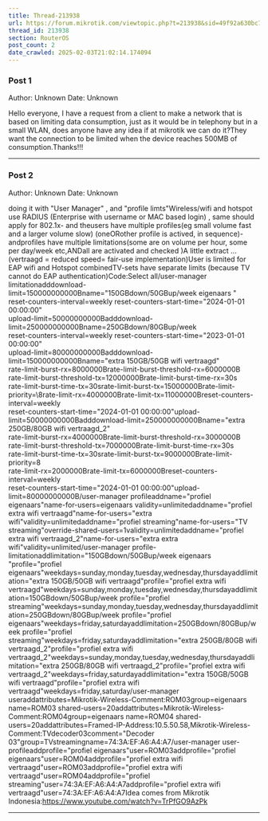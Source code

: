 ```yaml
---
title: Thread-213938
url: https://forum.mikrotik.com/viewtopic.php?t=213938&sid=49f92a630bc7970d8ca50523be880e8f
thread_id: 213938
section: RouterOS
post_count: 2
date_crawled: 2025-02-03T21:02:14.174094
---
```


### Post 1
Author: Unknown
Date: Unknown

Hello everyone, I have a request from a client to make a network that is based on limiting data consumption, just as it would be in telephony but in a small WLAN, does anyone have any idea if at mikrotik we can do it?They want the connection to be limited when the device reaches 500MB of consumption.Thanks!!!

---
### Post 2
Author: Unknown
Date: Unknown

doing it with "User Manager"  , and "profile limts"Wireless/wifi and hotspot use RADIUS (Enterprise with username or MAC based login) , same should apply for 802.1x- and theusers have multiple profiles(eg small volume fast and a larger volume slow) (oneORother profile is actived, in sequence)- andprofiles have multiple limitations(some are on volume per hour, some per day/week etc,ANDall are activated and checked )A little extract ...(vertraagd = reduced speed= fair-use implementation)User is limited for EAP wifi and Hotspot combinedTV-sets have separate limits (because TV cannot do EAP authentication)Code:Select all/user-manager limitationadddownload-limit=150000000000Bname="150GBdown/50GBup/week eigenaars "\
    reset-counters-interval=weekly reset-counters-start-time="2024-01-01 00:00:00"\
    upload-limit=50000000000Badddownload-limit=250000000000Bname=250GBdown/80GBup/week \
    reset-counters-interval=weekly reset-counters-start-time="2023-01-01 00:00:00"\
    upload-limit=80000000000Badddownload-limit=150000000000Bname="extra 150GB/50GB wifi vertraagd"\
    rate-limit-burst-rx=8000000Brate-limit-burst-threshold-rx=6000000B\
    rate-limit-burst-threshold-tx=12000000Brate-limit-burst-time-rx=30s\
    rate-limit-burst-time-tx=30srate-limit-burst-tx=15000000Brate-limit-priority=\8rate-limit-rx=4000000Brate-limit-tx=11000000Breset-counters-interval=weekly \
    reset-counters-start-time="2024-01-01 00:00:00"upload-limit=50000000000Badddownload-limit=250000000000Bname="extra 250GB/80GB wifi vertraagd_2"\
    rate-limit-burst-rx=4000000Brate-limit-burst-threshold-rx=3000000B\
    rate-limit-burst-threshold-tx=7000000Brate-limit-burst-time-rx=30s\
    rate-limit-burst-time-tx=30srate-limit-burst-tx=9000000Brate-limit-priority=8\
    rate-limit-rx=2000000Brate-limit-tx=6000000Breset-counters-interval=weekly \
    reset-counters-start-time="2024-01-01 00:00:00"upload-limit=80000000000B/user-manager profileaddname="profiel eigenaars"name-for-users=eigenaars validity=unlimitedaddname="profiel extra wifi vertraagd"name-for-users="extra wifi"validity=unlimitedaddname="profiel streaming"name-for-users="TV streaming"override-shared-users=1validity=unlimitedaddname="profiel extra wifi vertraagd_2"name-for-users="extra extra wifi"validity=unlimited/user-manager profile-limitationaddlimitation="150GBdown/50GBup/week eigenaars "profile="profiel eigenaars"weekdays=sunday,monday,tuesday,wednesday,thursdayaddlimitation="extra 150GB/50GB wifi vertraagd"profile="profiel extra wifi vertraagd"weekdays=sunday,monday,tuesday,wednesday,thursdayaddlimitation=150GBdown/50GBup/week profile="profiel streaming"weekdays=sunday,monday,tuesday,wednesday,thursdayaddlimitation=250GBdown/80GBup/week profile="profiel eigenaars"weekdays=friday,saturdayaddlimitation=250GBdown/80GBup/week profile="profiel streaming"weekdays=friday,saturdayaddlimitation="extra 250GB/80GB wifi vertraagd_2"profile="profiel extra wifi vertraagd_2"weekdays=sunday,monday,tuesday,wednesday,thursdayaddlimitation="extra 250GB/80GB wifi vertraagd_2"profile="profiel extra wifi vertraagd_2"weekdays=friday,saturdayaddlimitation="extra 150GB/50GB wifi vertraagd"profile="profiel extra wifi vertraagd"weekdays=friday,saturday/user-manager useraddattributes=Mikrotik-Wireless-Comment:ROM03group=eigenaars name=ROM03 shared-users=20addattributes=Mikrotik-Wireless-Comment:ROM04group=eigenaars name=ROM04 shared-users=20addattributes=Framed-IP-Address:10.5.50.58,Mikrotik-Wireless-Comment:TVdecoder03comment="Decoder 03"group=TVstreamingname=74:3A:EF:A6:A4:A7/user-manager user-profileaddprofile="profiel eigenaars"user=ROM03addprofile="profiel eigenaars"user=ROM04addprofile="profiel extra wifi vertraagd"user=ROM03addprofile="profiel extra wifi vertraagd"user=ROM04addprofile="profiel streaming"user=74:3A:EF:A6:A4:A7addprofile="profiel extra wifi vertraagd"user=74:3A:EF:A6:A4:A7Idea comes from Mikrotik Indonesia:https://www.youtube.com/watch?v=TrPfGO9AzPk

---
